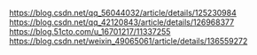 https://blog.csdn.net/qq_56044032/article/details/125230984
https://blog.csdn.net/qq_42120843/article/details/126968377
https://blog.51cto.com/u_16701217/11337255
https://blog.csdn.net/weixin_49065061/article/details/136559272
